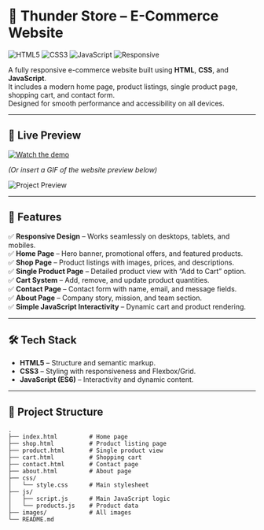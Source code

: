 # 🛒 Thunder Store – E-Commerce Website

![HTML5](https://img.shields.io/badge/HTML5-E34F26?style=for-the-badge&logo=html5&logoColor=white)
![CSS3](https://img.shields.io/badge/CSS3-1572B6?style=for-the-badge&logo=css3&logoColor=white)
![JavaScript](https://img.shields.io/badge/JavaScript-F7E018?style=for-the-badge&logo=javascript&logoColor=black)
![Responsive](https://img.shields.io/badge/Responsive-Yes-success?style=for-the-badge)

A fully responsive e-commerce website built using **HTML**, **CSS**, and **JavaScript**.  
It includes a modern home page, product listings, single product page, shopping cart, and contact form.  
Designed for smooth performance and accessibility on all devices.

---

## 🎥 Live Preview

[![Watch the demo](https://img.shields.io/badge/Live%20Demo-Click%20Here-brightgreen?style=for-the-badge)](https://your-live-demo-link.com)

*(Or insert a GIF of the website preview below)*

![Project Preview](preview.gif)

---

## 📌 Features

✅ **Responsive Design** – Works seamlessly on desktops, tablets, and mobiles.  
✅ **Home Page** – Hero banner, promotional offers, and featured products.  
✅ **Shop Page** – Product listings with images, prices, and descriptions.  
✅ **Single Product Page** – Detailed product view with “Add to Cart” option.  
✅ **Cart System** – Add, remove, and update product quantities.  
✅ **Contact Page** – Contact form with name, email, and message fields.  
✅ **About Page** – Company story, mission, and team section.  
✅ **Simple JavaScript Interactivity** – Dynamic cart and product rendering.  

---

## 🛠️ Tech Stack

- **HTML5** – Structure and semantic markup.  
- **CSS3** – Styling with responsiveness and Flexbox/Grid.  
- **JavaScript (ES6)** – Interactivity and dynamic content.  

---

## 📂 Project Structure

```plaintext
.
├── index.html         # Home page
├── shop.html          # Product listing page
├── product.html       # Single product view
├── cart.html          # Shopping cart
├── contact.html       # Contact page
├── about.html         # About page
├── css/
│   └── style.css      # Main stylesheet
├── js/
│   ├── script.js      # Main JavaScript logic
│   └── products.js    # Product data
├── images/            # All images
└── README.md
